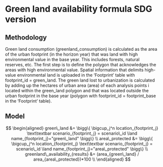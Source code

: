 # Green land availability formula SDG version

## Methodology

Green land consumption (greenland_consumption) is calculated as the area of the urban footprint (in the horizon year) that was land with high environmental value in the base year. This includes forests, natural reserves, etc.
The first step is to define the polygon that acknowledges the areas with high environmental value. Spatial information that delimits high-value environmental land is uploaded in the ‘Footprint’ table with footprint_id = green_land. The green land lost to urbanization is calculated by adding up the hectares of urban area (area) of each analysis points i located within the green_land polygon and that was located outside the urban footprint in the base year (polygon with footprint_id = footprint_base in the ‘Footprint’ table).

## Model

```math

\begin{aligned}

green\_land &= \bigg\{ \bigcup_j^n location_{footprint_j} \text\textbar scenario_{footprint_j} = scenario\_id \land name_{footprint_j}="green\_land" \bigg\}

\\

area\_protected &= \bigg\{ \bigcup_j^n location_{footprint_j} \text\textbar scenario_{footprint_j} = scenario\_id \land name_{footprint_j}="area\_protected" \bigg\}

\\

greenland\_availability_{results} &=  (area_{green\_land} / area_{area\_protected})*100

\\

\end{aligned}

```
